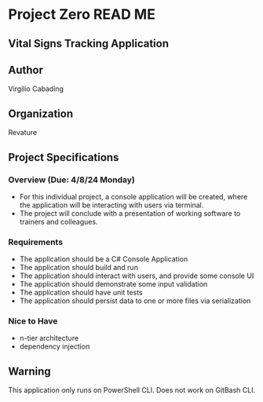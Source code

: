 # Project Zero READ ME

## Vital Signs Tracking Application

## Author

Virgilio Cabading

## Organization

Revature

## Project Specifications

### Overview (Due: 4/8/24 Monday)

- For this individual project, a console application will be created, where the application will be interacting with users via terminal. 
- The project will conclude with a presentation of working software to trainers and colleagues.

### Requirements

- The application should be a C# Console Application
- The application should build and run
- The application should interact with users, and provide some console UI
- The application should demonstrate some input validation
- The application should have unit tests
- The application should persist data to one or more files via serialization

### Nice to Have
- n-tier architecture
- dependency injection

## Warning

This application only runs on PowerShell CLI.
Does not work on GitBash CLI.